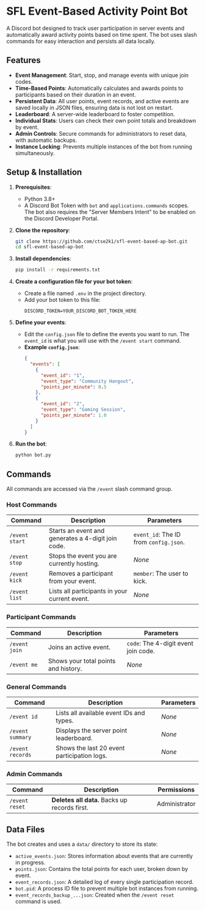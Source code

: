 # SFL Event-Based Activity Point Bot

A Discord bot designed to track user participation in server events and automatically award activity points based on time spent. The bot uses slash commands for easy interaction and persists all data locally.

## Features

- **Event Management**: Start, stop, and manage events with unique join codes.
- **Time-Based Points**: Automatically calculates and awards points to participants based on their duration in an event.
- **Persistent Data**: All user points, event records, and active events are saved locally in JSON files, ensuring data is not lost on restart.
- **Leaderboard**: A server-wide leaderboard to foster competition.
- **Individual Stats**: Users can check their own point totals and breakdown by event.
- **Admin Controls**: Secure commands for administrators to reset data, with automatic backups.
- **Instance Locking**: Prevents multiple instances of the bot from running simultaneously.

## Setup & Installation

1.  **Prerequisites**:
    *   Python 3.8+
    *   A Discord Bot Token with `bot` and `applications.commands` scopes. The bot also requires the "Server Members Intent" to be enabled on the Discord Developer Portal.

2.  **Clone the repository**:
    ```bash
    git clone https://github.com/ctse2k1/sfl-event-based-ap-bot.git
    cd sfl-event-based-ap-bot
    ```

3.  **Install dependencies**:
    ```bash
    pip install -r requirements.txt
    ```

4.  **Create a configuration file for your bot token**:
    *   Create a file named `.env` in the project directory.
    *   Add your bot token to this file:
        ```
        DISCORD_TOKEN=YOUR_DISCORD_BOT_TOKEN_HERE
        ```

5.  **Define your events**:
    *   Edit the `config.json` file to define the events you want to run. The `event_id` is what you will use with the `/event start` command.
    *   **Example `config.json`**:
        ```json
        {
          "events": [
            {
              "event_id": "1",
              "event_type": "Community Hangout",
              "points_per_minute": 0.5
            },
            {
              "event_id": "2",
              "event_type": "Gaming Session",
              "points_per_minute": 1.0
            }
          ]
        }
        ```

6.  **Run the bot**:
    ```bash
    python bot.py
    ```

## Commands

All commands are accessed via the `/event` slash command group.

### Host Commands

| Command                 | Description                                       | Parameters                               |
| ----------------------- | ------------------------------------------------- | ---------------------------------------- |
| `/event start`          | Starts an event and generates a 4-digit join code. | `event_id`: The ID from `config.json`.   |
| `/event stop`           | Stops the event you are currently hosting.        | _None_                                   |
| `/event kick`           | Removes a participant from your event.            | `member`: The user to kick.              |
| `/event list`           | Lists all participants in your current event.     | _None_                                   |

### Participant Commands

| Command      | Description                          | Parameters                           |
| ------------ | ------------------------------------ | ------------------------------------ |
| `/event join`| Joins an active event.               | `code`: The 4-digit event join code. |
| `/event me`  | Shows your total points and history. | _None_                               |

### General Commands

| Command         | Description                               | Parameters |
| --------------- | ----------------------------------------- | ---------- |
| `/event id`     | Lists all available event IDs and types.  | _None_     |
| `/event summary`| Displays the server point leaderboard.    | _None_     |
| `/event records`| Shows the last 20 event participation logs.| _None_     |

### Admin Commands

| Command       | Description                                  | Permissions   |
| ------------- | -------------------------------------------- | ------------- |
| `/event reset`| **Deletes all data.** Backs up records first. | Administrator |

## Data Files

The bot creates and uses a `data/` directory to store its state:

-   `active_events.json`: Stores information about events that are currently in progress.
-   `points.json`: Contains the total points for each user, broken down by event.
-   `event_records.json`: A detailed log of every single participation record.
-   `bot.pid`: A process ID file to prevent multiple bot instances from running.
-   `event_records_backup_...json`: Created when the `/event reset` command is used.
